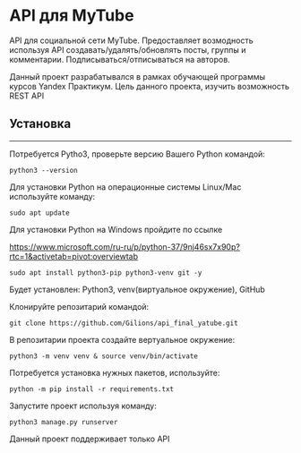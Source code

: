 # API для MyTube


API для социальной сети MyTube. Предоставляет возмодность используя API создавать/удалять/обновлять посты, группы и комментарии.
Подписываться/отписываться на авторов.

Данный проект разрабатывался в рамках обучающей программы курсов Yandex Практикум.
Цель данного проекта, изучить возможность REST API

##  Установка
______


Потребуется Pytho3, проверьте версию Вашего Python командой:

`python3 --version`

Для установки Python на операционные системы Linux/Mac используйте команду:

`sudo apt update`

Для установки Python на Windows пройдите по ссылке

https://www.microsoft.com/ru-ru/p/python-37/9nj46sx7x90p?rtc=1&activetab=pivot:overviewtab

`sudo apt install python3-pip python3-venv git -y`

Будет установлен: Python3, venv(виртуальное окружение), GitHub


Клонируйте репозитарий командой:

`git clone https://github.com/Gilions/api_final_yatube.git`

В репозитарии проекта создайте вертуальное окружение:

`python3 -m venv venv & source venv/bin/activate`

Потребуется установка нужных пакетов, используйте:

`python -m pip install -r requirements.txt` 

Запустите проект используя команду:

`python3 manage.py runserver`

Данный проект поддерживает только API
